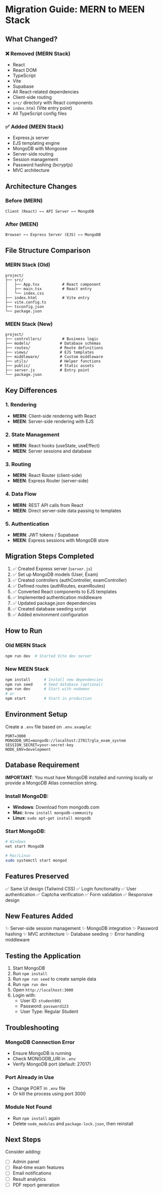 # Migration Guide: MERN to MEEN Stack

## What Changed?

### ❌ Removed (MERN Stack)
- React
- React DOM
- TypeScript
- Vite
- Supabase
- All React-related dependencies
- Client-side routing
- `src/` directory with React components
- `index.html` (Vite entry point)
- All TypeScript config files

### ✅ Added (MEEN Stack)
- Express.js server
- EJS templating engine
- MongoDB with Mongoose
- Server-side routing
- Session management
- Password hashing (bcryptjs)
- MVC architecture

## Architecture Changes

### Before (MERN)
```
Client (React) ←→ API Server ←→ MongoDB
```

### After (MEEN)
```
Browser ←→ Express Server (EJS) ←→ MongoDB
```

## File Structure Comparison

### MERN Stack (Old)
```
project/
├── src/
│   ├── App.tsx          # React component
│   ├── main.tsx         # React entry
│   └── index.css
├── index.html           # Vite entry
├── vite.config.ts
├── tsconfig.json
└── package.json
```

### MEEN Stack (New)
```
project/
├── controllers/         # Business logic
├── models/             # Database schemas
├── routes/             # Route definitions
├── views/              # EJS templates
├── middleware/         # Custom middleware
├── utils/              # Helper functions
├── public/             # Static assets
├── server.js           # Entry point
└── package.json
```

## Key Differences

### 1. **Rendering**
- **MERN**: Client-side rendering with React
- **MEEN**: Server-side rendering with EJS

### 2. **State Management**
- **MERN**: React hooks (useState, useEffect)
- **MEEN**: Server sessions and database

### 3. **Routing**
- **MERN**: React Router (client-side)
- **MEEN**: Express Router (server-side)

### 4. **Data Flow**
- **MERN**: REST API calls from React
- **MEEN**: Direct server-side data passing to templates

### 5. **Authentication**
- **MERN**: JWT tokens / Supabase
- **MEEN**: Express sessions with MongoDB store

## Migration Steps Completed

1. ✅ Created Express server (`server.js`)
2. ✅ Set up MongoDB models (User, Exam)
3. ✅ Created controllers (authController, examController)
4. ✅ Defined routes (authRoutes, examRoutes)
5. ✅ Converted React components to EJS templates
6. ✅ Implemented authentication middleware
7. ✅ Updated package.json dependencies
8. ✅ Created database seeding script
9. ✅ Added environment configuration

## How to Run

### Old MERN Stack
```bash
npm run dev  # Started Vite dev server
```

### New MEEN Stack
```bash
npm install      # Install new dependencies
npm run seed     # Seed database (optional)
npm run dev      # Start with nodemon
# or
npm start        # Start in production
```

## Environment Setup

Create a `.env` file based on `.env.example`:

```env
PORT=3000
MONGODB_URI=mongodb://localhost:27017/gla_exam_system
SESSION_SECRET=your-secret-key
NODE_ENV=development
```

## Database Requirement

**IMPORTANT**: You must have MongoDB installed and running locally or provide a MongoDB Atlas connection string.

### Install MongoDB:
- **Windows**: Download from mongodb.com
- **Mac**: `brew install mongodb-community`
- **Linux**: `sudo apt-get install mongodb`

### Start MongoDB:
```bash
# Windows
net start MongoDB

# Mac/Linux
sudo systemctl start mongod
```

## Features Preserved

✅ Same UI design (Tailwind CSS)
✅ Login functionality
✅ User authentication
✅ Captcha verification
✅ Form validation
✅ Responsive design

## New Features Added

✨ Server-side session management
✨ MongoDB integration
✨ Password hashing
✨ MVC architecture
✨ Database seeding
✨ Error handling middleware

## Testing the Application

1. Start MongoDB
2. Run `npm install`
3. Run `npm run seed` to create sample data
4. Run `npm run dev`
5. Open `http://localhost:3000`
6. Login with:
   - User ID: `student001`
   - Password: `password123`
   - User Type: Regular Student

## Troubleshooting

### MongoDB Connection Error
- Ensure MongoDB is running
- Check MONGODB_URI in `.env`
- Verify MongoDB port (default: 27017)

### Port Already in Use
- Change PORT in `.env` file
- Or kill the process using port 3000

### Module Not Found
- Run `npm install` again
- Delete `node_modules` and `package-lock.json`, then reinstall

## Next Steps

Consider adding:
- [ ] Admin panel
- [ ] Real-time exam features
- [ ] Email notifications
- [ ] Result analytics
- [ ] PDF report generation

